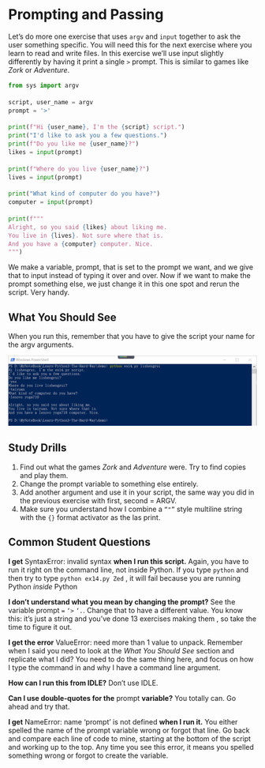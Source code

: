 # Prompting and Passing

Let’s do more one exercise that uses `argv` and `input` together to ask the user something specific. You will need this for the next exercise where you learn to read and write files. In this exercise we’ll use input slightly differently by having it print a single `>` prompt. This is similar to games like *Zork* or *Adventure*.

````python
from sys import argv

script, user_name = argv
prompt = '>'

print(f"Hi {user_name}, I'm the {script} script.")
print("I'd like to ask you a few questions.")
print(f"Do you like me {user_name}?")
likes = input(prompt)

print(f"Where do you live {user_name}?")
lives = input(prompt)

print("What kind of computer do you have?")
computer = input(prompt)

print(f"""
Alright, so you said {likes} about liking me. 
You live in {lives}. Not sure where that is.
And you have a {computer} computer. Nice.
""")
````

We make a variable, prompt, that is set to the prompt we want, and we give that to input instead of  typing it over and over. Now if we want to make the prompt something else, we just change it in this one spot and rerun the script. Very handy.

## What You Should See

When you run this, remember that you have to give the script your name for the argv arguments.

![](/images/ex14_demo_output.png)

## Study Drills

1. Find out what the games *Zork* and *Adventure* were. Try to find copies and play them.
2. Change the prompt variable to something else entirely.
3. Add another argument and use it in your script, the same way you did in the previous exercise with first, second = ARGV.
4. Make sure you understand how I combine a `“"”` style multiline string with the `{}` format activator as the las print.

## Common Student Questions

**I get** SyntaxError: invalid syntax **when I run this script.**  Again, you have to run it right on the command line, not inside Python. If you type `python` and then try to type `python ex14.py Zed` , it will fail because you are running Python *inside* Python

**I don’t understand what you mean by changing the prompt?** See the variable prompt `=`  `‘>` `‘.`. Change that to have a different value. You know this: it’s just a string and you’ve done 13 exercises making them , so take the time to figure it out.

**I get the error** ValueError: need more than 1 value to unpack. Remember when I said you need to look at the *What You Should See* section and replicate what I did?  You need to do the same thing here, and focus on how I type the command in and why I have a command line argument.

**How can I run this from IDLE?** Don’t use IDLE.

**Can I use double-quotes for the** prompt **variable?**  You totally can. Go ahead and try that.

**I get** NameError: name ‘prompt’ is not defined **when I run it.** You either spelled the name of the prompt variable wrong or forgot that line. Go back and compare each line of code to mine, starting at the bottom of the script and working up to the top. Any time you see this error, it means you spelled something wrong or forgot to create the variable.